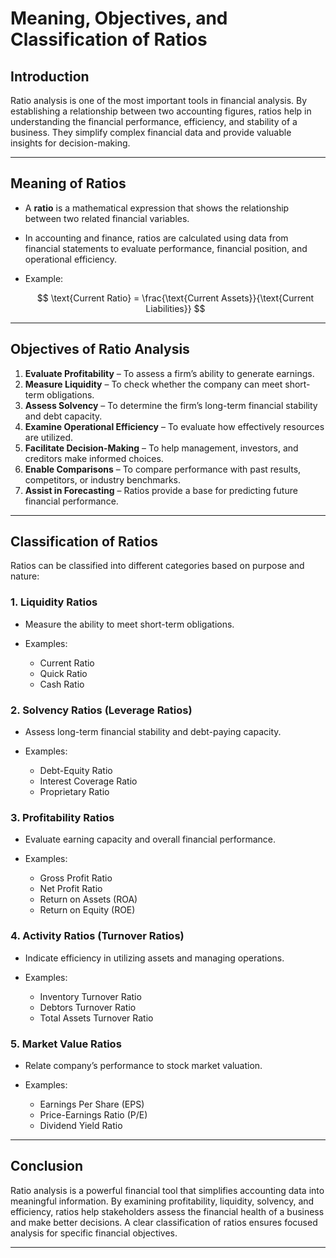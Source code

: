 # Meaning, Objectives, and Classification of Ratios

## Introduction

Ratio analysis is one of the most important tools in financial analysis. By establishing a relationship between two accounting figures, ratios help in understanding the financial performance, efficiency, and stability of a business. They simplify complex financial data and provide valuable insights for decision-making.

---

## Meaning of Ratios

* A **ratio** is a mathematical expression that shows the relationship between two related financial variables.
* In accounting and finance, ratios are calculated using data from financial statements to evaluate performance, financial position, and operational efficiency.
* Example:

  $$
  \text{Current Ratio} = \frac{\text{Current Assets}}{\text{Current Liabilities}}
  $$

---

## Objectives of Ratio Analysis

1. **Evaluate Profitability** – To assess a firm’s ability to generate earnings.
2. **Measure Liquidity** – To check whether the company can meet short-term obligations.
3. **Assess Solvency** – To determine the firm’s long-term financial stability and debt capacity.
4. **Examine Operational Efficiency** – To evaluate how effectively resources are utilized.
5. **Facilitate Decision-Making** – To help management, investors, and creditors make informed choices.
6. **Enable Comparisons** – To compare performance with past results, competitors, or industry benchmarks.
7. **Assist in Forecasting** – Ratios provide a base for predicting future financial performance.

---

## Classification of Ratios

Ratios can be classified into different categories based on purpose and nature:

### 1. **Liquidity Ratios**

* Measure the ability to meet short-term obligations.
* Examples:

  * Current Ratio
  * Quick Ratio
  * Cash Ratio

### 2. **Solvency Ratios (Leverage Ratios)**

* Assess long-term financial stability and debt-paying capacity.
* Examples:

  * Debt-Equity Ratio
  * Interest Coverage Ratio
  * Proprietary Ratio

### 3. **Profitability Ratios**

* Evaluate earning capacity and overall financial performance.
* Examples:

  * Gross Profit Ratio
  * Net Profit Ratio
  * Return on Assets (ROA)
  * Return on Equity (ROE)

### 4. **Activity Ratios (Turnover Ratios)**

* Indicate efficiency in utilizing assets and managing operations.
* Examples:

  * Inventory Turnover Ratio
  * Debtors Turnover Ratio
  * Total Assets Turnover Ratio

### 5. **Market Value Ratios**

* Relate company’s performance to stock market valuation.
* Examples:

  * Earnings Per Share (EPS)
  * Price-Earnings Ratio (P/E)
  * Dividend Yield Ratio

---

## Conclusion

Ratio analysis is a powerful financial tool that simplifies accounting data into meaningful information. By examining profitability, liquidity, solvency, and efficiency, ratios help stakeholders assess the financial health of a business and make better decisions. A clear classification of ratios ensures focused analysis for specific financial objectives.

---
